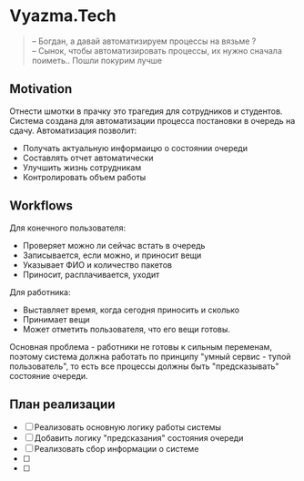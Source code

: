 # Vyazma.Tech

> – Богдан, а давай автоматизируем процессы на вязьме ? \
> – Сынок, чтобы автоматизировать процессы, их нужно сначала поиметь.. Пошли покурим лучше

## Motivation

Отнести шмотки в прачку это трагедия для сотрудников и студентов. Система создана для автоматизации
процесса постановки в очередь на сдачу. Автоматизация позволит:

- Получать актуальную информаицю о состоянии очереди
- Составлять отчет автоматически
- Улучшить жизнь сотрудникам
- Контролировать объем работы

## Workflows

Для конечного пользователя:

- Проверяет можно ли сейчас встать в очередь
- Записывается, если можно, и приносит вещи
- Указывает ФИО и количество пакетов
- Приносит, расплачивается, уходит

Для работника:

- Выставляет время, когда сегодня приносить и сколько
- Принимает вещи
- Может отметить пользователя, что его вещи готовы.

Основная проблема - работники не готовы к сильным переменам, поэтому система должна работать
по принципу "умный сервис - тупой пользователь", то есть все процессы должны быть "предсказывать"
состояние очереди.

## План реализации

- [ ] Реализовать основную логику работы системы
- [ ] Добавить логику "предсказания" состояния очереди
- [ ] Реализовать сбор информации о системе
- [ ] 
- [ ]